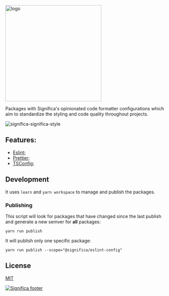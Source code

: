 <a href="https://significa.co"><img src="https://user-images.githubusercontent.com/4838076/70076649-20d29b00-15f7-11ea-9379-e2fa1889a525.png" alt="logo" width="300px"></a>

Packages with Significa's opinionated code formatter configurations which aim to standardize the styling and code quality throughout projects.

![significa-significa-style](https://user-images.githubusercontent.com/17513388/71968998-c59b5600-31fd-11ea-8a6f-398e332b4ea2.png)

## Features:

- [Eslint](https://github.com/Significa/significa-style/tree/master/packages/eslint-config);
- [Prettier](https://github.com/Significa/significa-style/tree/master/packages/prettier-config);
- [TSConfig](https://github.com/Significa/significa-style/tree/master/packages/tsconfig-config);

## Development

It uses `learn` and `yarn workspace` to manage and publish the packages.

### Publishing

This script will look for packages that have changed since the last publish and generate a new semver for **all** packages:

`yarn run publish`

It will publish only one specific package:

`yarn run publish --scope="@significa/eslint-config"`

## License

[MIT](https://github.com/Significa/significa-style/blob/master/LICENSE)

[![Significa footer](https://user-images.githubusercontent.com/17513388/71971185-fc736b00-3201-11ea-9678-090b6b6a0b3f.png)](https://significa.co)

